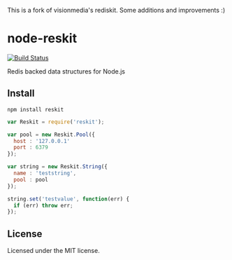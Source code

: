 This is a fork of visionmedia's rediskit. Some additions and improvements :)

# node-reskit

[![Build Status](https://secure.travis-ci.org/Skomski/node-reskit.png?branch=master)](http://travis-ci.org/Skomski/node-reskit)

Redis backed data structures for Node.js

## Install

```
npm install reskit
```

```javascript
var Reskit = require('reskit');

var pool = new Reskit.Pool({
  host : '127.0.0.1'
  port : 6379
});

var string = new Reskit.String({
  name : 'teststring',
  pool : pool
});

string.set('testvalue', function(err) {
  if (err) throw err;
});
```

## License

Licensed under the MIT license.
